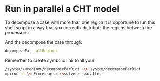 # Run in parallel a CHT model


To decompose a case with more than one region it is opportune to run
this shell script in a way that you correctly distribute the regions
between the processors:

And the decompose the case through:
```bash
decomposePar -allRegions
```

Remember to create symbolic link to all your
```bash
/system/\<region>/decomposeParDict -\> system/decomposeParDict
mpirun -n \<nProcessors> \<solver> -parallel
```